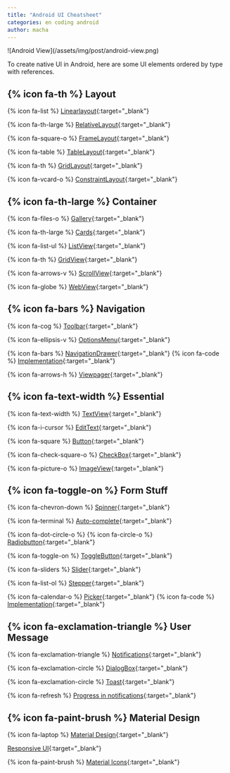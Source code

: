 ```yaml
---
title: "Android UI Cheatsheet"
categories: en coding android
author: macha
---
```


<div class="text-center lead" markdown="1">
  ![Android View](/assets/img/post/android-view.png)
</div>

To create native UI in Android, here are some UI elements ordered by type with references.

<!--more-->

## {% icon fa-th %} Layout

{% icon fa-list %} [Linearlayout](https://developer.android.com/guide/topics/ui/layout/linear.html){:target="_blank"}

{% icon fa-th-large %} [RelativeLayout](https://developer.android.com/guide/topics/ui/layout/relative.html){:target="_blank"}

{% icon fa-square-o %} [FrameLayout](https://developer.android.com/reference/android/widget/FrameLayout.html){:target="_blank"}

{% icon fa-table %} [TableLayout](https://developer.android.com/guide/topics/ui/layout/grid.html){:target="_blank"}

{% icon fa-th %} [GridLayout](https://android-developers.googleblog.com/2011/11/new-layout-widgets-space-and-gridlayout.html){:target="_blank"}

{% icon fa-vcard-o %} [ConstraintLayout](https://developer.android.com/training/constraint-layout/index.html){:target="_blank"}

## {% icon fa-th-large %} Container
{% icon fa-files-o %} [Gallery](https://developer.android.com/reference/android/widget/Gallery.html){:target="_blank"}

{% icon fa-th-large %} [Cards](https://developer.android.com/training/material/lists-cards.html){:target="_blank"}

{% icon fa-list-ul %} [ListView](https://developer.android.com/guide/topics/ui/layout/listview.html){:target="_blank"}

{% icon fa-th %} [GridView](https://developer.android.com/guide/topics/ui/layout/gridview.html){:target="_blank"}

{% icon fa-arrows-v %} [ScrollView](https://developer.android.com/reference/android/widget/ScrollView.html){:target="_blank"}

{% icon fa-globe %} [WebView](https://developer.android.com/guide/webapps/webview.html){:target="_blank"}

## {% icon fa-bars %} Navigation
{% icon fa-cog %} [Toolbar](https://developer.android.com/training/appbar/setting-up.html){:target="_blank"}

{% icon fa-ellipsis-v %} [OptionsMenu](https://developer.android.com/guide/topics/ui/menus.html){:target="_blank"}

{% icon fa-bars %} [NavigationDrawer](https://developer.android.com/design/patterns/navigation-drawer.html){:target="_blank"} {% icon fa-code %} [Implementation](https://developer.android.com/training/implementing-navigation/nav-drawer.html){:target="_blank"}

{% icon fa-arrows-h %} [Viewpager](https://developer.android.com/training/implementing-navigation/lateral.html){:target="_blank"}

## {% icon fa-text-width %} Essential
{% icon fa-text-width %} [TextView](https://developer.android.com/reference/android/widget/TextView.html){:target="_blank"}

{% icon fa-i-cursor %} [EditText](https://developer.android.com/guide/topics/ui/controls/text.html){:target="_blank"}

{% icon fa-square %} [Button](https://developer.android.com/guide/topics/ui/controls/button.html){:target="_blank"}

{% icon fa-check-square-o %} [CheckBox](https://developer.android.com/guide/topics/ui/controls/checkbox.html){:target="_blank"}

{% icon fa-picture-o %} [ImageView](https://developer.android.com/training/displaying-bitmaps/display-bitmap.html){:target="_blank"}

## {% icon fa-toggle-on %} Form Stuff
{% icon fa-chevron-down %} [Spinner]( https://developer.android.com/guide/topics/ui/controls/spinner.html){:target="_blank"}

{% icon fa-terminal %} [Auto-complete](https://developer.android.com/reference/android/widget/AutoCompleteTextView.html){:target="_blank"}

{% icon fa-dot-circle-o %} {% icon fa-circle-o %} [Radiobutton](https://developer.android.com/guide/topics/ui/controls/radiobutton.html){:target="_blank"}

{% icon fa-toggle-on %} [ToggleButton](https://developer.android.com/guide/topics/ui/controls/togglebutton.html){:target="_blank"}

{% icon fa-sliders %} [Slider](http://developer.android.com/design/building-blocks/seek-bars.html){:target="_blank"}

{% icon fa-list-ol %} [Stepper](https://material.google.com/components/steppers.html){:target="_blank"}

{% icon fa-calendar-o %} [Picker](http://developer.android.com/design/building-blocks/pickers.html){:target="_blank"} {% icon fa-code %} [Implementation](https://developer.android.com/guide/topics/ui/controls/pickers.html){:target="_blank"}

## {% icon fa-exclamation-triangle %} User Message
{% icon fa-exclamation-triangle %} [Notifications](https://developer.android.com/guide/topics/ui/notifiers/notifications.html){:target="_blank"}

{% icon fa-exclamation-circle %} [DialogBox](https://developer.android.com/guide/topics/ui/dialogs.html){:target="_blank"}

{% icon fa-exclamation-circle %} [Toast](https://developer.android.com/guide/topics/ui/notifiers/toasts.html){:target="_blank"}

{% icon fa-refresh %} [Progress in notifications](https://developer.android.com/training/notify-user/display-progress.html){:target="_blank"}

## {% icon fa-paint-brush %} Material Design
{% icon fa-laptop %} [Material Design](https://developer.android.com/design/index.html){:target="_blank"}

<i class="fa fa-tablet" aria-hidden="true"> </i> [Responsive UI](https://material.google.com/layout/responsive-ui.html){:target="_blank"}

{% icon fa-paint-brush %} [Material Icons](https://design.google.com/icons/index.html){:target="_blank"}
